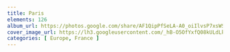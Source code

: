 ```yaml
---
title: Paris
elements: 126
album_url: https://photos.google.com/share/AF1QipPfSeLA-A0_oiIlvsP7xsWSBnUYUuaaHnMwIs6iYQJU3SuyTa3iQBt4Qa9WpY7glA?key=aUgxaXBnaF9saHpEeThCV0kyUUhCaWJkN2RJdlJn
cover_image_url: https://lh3.googleusercontent.com/_hB-O5OfYxfQ08kULdLkXxhfJ89ujUdVRHlXgEpjdyajhuTDJ3wodBiBPoxz30YAPos-I_h5jYXoqAI2679TVCdX0hnFFEJ9pW--CiPBZJqsAkIuTcxmw4zl8xSKY3l6B2CzvpH0h-IK_CMt_65tV3DfNXbgotUvnYp7hFGfW718uNGQlLQ9OYBRXbyFNvoUlkV2uuRegGqqJczVTjhByFfwDsZpEu4iwgxhu0PDezFLvvx3WQ-dSarFklxOvFTSprh-MnTqpch93Hof3j9z1XNCIVYl8BulLjJBIZZFwSv32CbjhCy_G7E_bIQibR7gbl_CMaLvDuDc5iqDeQ-DZ650V-HdsJct22N-yyfI7HfKBsCi-OkeQymvSv5Rij9WsmW8fatv-57G-VmSbw8WYfHeLLA_1SipdfDbp3henk3F61V9fT2DsG9Wt_v0_-7HTidxhAyN_U_siK1ykxCVeX6jW43BaFGws2ZQfG0e7bGiFQIMWs7fgqX93ttR1vkptJXhH3Fx8g1rMG5xH4DSnE1KhhaoBJqiIjnSoHTtRtAcX-MGM2xOXvbfJZVFDk0uJsJYMkUEPMPijx_eNfDjt1UAIlclPnEr5xBrb7C1T4Qab1fbEN2sTuRWRRPtt6UaCGV__F4wVNx6dI4aZIjSuNDqEXbntUHQ4KCt2RFTGEltPKQxYF8zXNk=s195-p-k-no
categories: [ Europe, France ]
---
```

